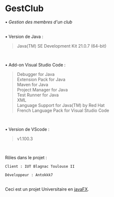 # GestClub
• *Gestion des membres d'un club* </br>  </br>

• Version de Java :
> Java(TM) SE Development Kit 21.0.7 (64-bit)

</br>

• Add-on Visual Studio Code :
> Debugger for Java </br>
> Extension Pack for Java </br>
> Maven for Java </br>
> Project Manager for Java </br>
> Test Runner for Java </br>
> XML </br>
> Language Support for Java(TM) by Red Hat </br>
> French Language Pack for Visual Studio Code </br>

</br>

• Version de VScode :
> v1.100.3

</br>

Rôles dans le projet :

    Client : IUT Blagnac Toulouse II
    
    Développeur : Antokkk7

</br>
Ceci est un projet Universitaire en <ins>javaFX</ins>.
